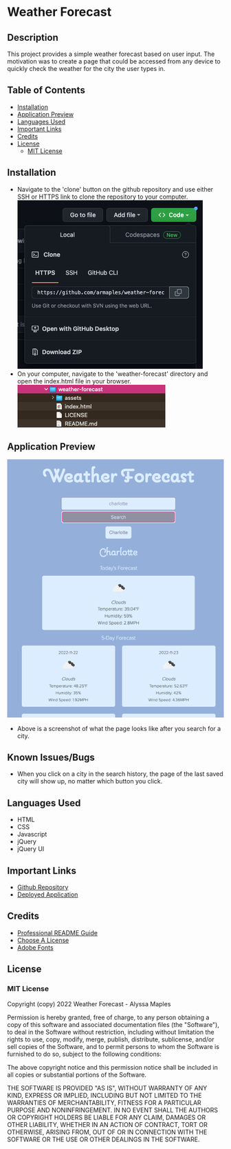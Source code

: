 # Weather Forecast

## Description
 This project provides a simple weather forecast based on user input. The motivation was to create a page that could be accessed from any device to quickly check the weather for the city the user types in. 

## Table of Contents

- [Installation](#installation)
- [Application Preview](#application-preview)
- [Languages Used](#languages-used)
- [Important Links](#important-links)
- [Credits](#credits)
- [License](#license)
    - [MIT License](#mit-license)

## Installation

- Navigate to the 'clone' button on the github repository and use either SSH or HTTPS link to clone the repository to your computer.
![Screenshot](./assets/images/installation1.png)
- On your computer, navigate to the 'weather-forecast' directory and open the index.html file in your browser. 
![Screenshot](./assets/images/installation2.png)

## Application Preview

![Screenshot](./assets/images/appPreview.png)
- Above is a screenshot of what the page looks like after you search for a city.

## Known Issues/Bugs

- When you click on a city in the search history, the page of the last saved city will show up, no matter which button you click. 

## Languages Used

- HTML
- CSS
- Javascript
- jQuery
- jQuery UI

## Important Links

- [Github Repository](https://github.com/armaples/weather-forecast)
- [Deployed Application](https://armaples.github.io/weather-forecast)

## Credits
- [Professional README Guide](https://coding-boot-camp.github.io/full-stack/github/professional-readme-guide) 
- [Choose A License](https://choosealicense.com/licenses/mit/)
- [Adobe Fonts](https://fonts.adobe.com/)

## License

### MIT License

Copyright (copy) 2022 Weather Forecast - Alyssa Maples

Permission is hereby granted, free of charge, to any person obtaining a copy
of this software and associated documentation files (the "Software"), to deal
in the Software without restriction, including without limitation the rights
to use, copy, modify, merge, publish, distribute, sublicense, and/or sell
copies of the Software, and to permit persons to whom the Software is
furnished to do so, subject to the following conditions:

The above copyright notice and this permission notice shall be included in all
copies or substantial portions of the Software.

THE SOFTWARE IS PROVIDED "AS IS", WITHOUT WARRANTY OF ANY KIND, EXPRESS OR
IMPLIED, INCLUDING BUT NOT LIMITED TO THE WARRANTIES OF MERCHANTABILITY,
FITNESS FOR A PARTICULAR PURPOSE AND NONINFRINGEMENT. IN NO EVENT SHALL THE
AUTHORS OR COPYRIGHT HOLDERS BE LIABLE FOR ANY CLAIM, DAMAGES OR OTHER
LIABILITY, WHETHER IN AN ACTION OF CONTRACT, TORT OR OTHERWISE, ARISING FROM,
OUT OF OR IN CONNECTION WITH THE SOFTWARE OR THE USE OR OTHER DEALINGS IN THE
SOFTWARE.